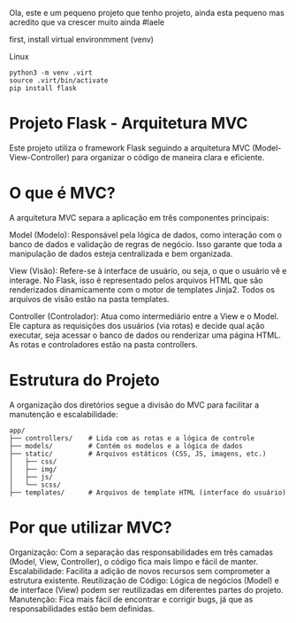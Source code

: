 Ola, este e um pequeno projeto que tenho projeto, ainda esta pequeno mas acredito que va crescer muito ainda #laele

first, install virtual environmment (venv)

Linux
```
python3 -m venv .virt
source .virt/bin/activate
pip install flask
```

# Projeto Flask - Arquitetura MVC
Este projeto utiliza o framework Flask seguindo a arquitetura MVC (Model-View-Controller) para organizar o código de maneira clara e eficiente.

# O que é MVC?
A arquitetura MVC separa a aplicação em três componentes principais:

Model (Modelo): Responsável pela lógica de dados, como interação com o banco de dados e validação de regras de negócio. Isso garante que toda a manipulação de dados esteja centralizada e bem organizada.

View (Visão): Refere-se à interface de usuário, ou seja, o que o usuário vê e interage. No Flask, isso é representado pelos arquivos HTML que são renderizados dinamicamente com o motor de templates Jinja2. Todos os arquivos de visão estão na pasta templates.

Controller (Controlador): Atua como intermediário entre a View e o Model. Ele captura as requisições dos usuários (via rotas) e decide qual ação executar, seja acessar o banco de dados ou renderizar uma página HTML. As rotas e controladores estão na pasta controllers.

# Estrutura do Projeto
A organização dos diretórios segue a divisão do MVC para facilitar a manutenção e escalabilidade:

```
app/
├── controllers/    # Lida com as rotas e a lógica de controle
├── models/         # Contém os modelos e a lógica de dados
├── static/         # Arquivos estáticos (CSS, JS, imagens, etc.)
│   ├── css/
│   ├── img/
│   ├── js/
│   └── scss/
├── templates/      # Arquivos de template HTML (interface do usuário)
```

# Por que utilizar MVC?
Organização: Com a separação das responsabilidades em três camadas (Model, View, Controller), o código fica mais limpo e fácil de manter.
Escalabilidade: Facilita a adição de novos recursos sem comprometer a estrutura existente.
Reutilização de Código: Lógica de negócios (Model) e de interface (View) podem ser reutilizadas em diferentes partes do projeto.
Manutenção: Fica mais fácil de encontrar e corrigir bugs, já que as responsabilidades estão bem definidas.
